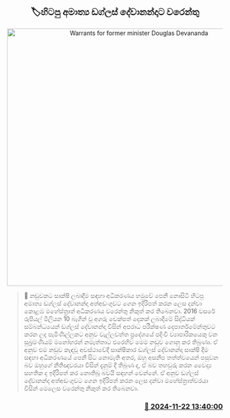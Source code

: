 <p align='center'><b><h2 align='center' title='Warrants for former minister Douglas Devananda'>🏷හිටපු අමාත්‍ය ඩග්ලස් දේවානන්දාට වරෙන්තු</h2></b></p>
<p align='center'><img src='https://helakuru.sgp1.cdn.digitaloceanspaces.com/esana/images/lib/court-new-thumb-tt.jpg' width='600' alt='Warrants for former minister Douglas Devananda'></p>

>📝 නඩුවකට සාක්ෂි ලබාදීම සඳහා අධිකරණය හමුවේ පෙනී නොසිටි හිටපු අමාත්‍ය ඩග්ලස් දේවානන්දා අත්අඩංගුවට ගෙන ඉදිරිපත් කරන ලෙස දන්වා කොළඹ මහේස්ත්‍රාත් අධිකරණය වරෙන්තු නිකුත් කර තිබෙනවා.
2016 වසරේ රුපියල් මිලියන 10 බැගින් වූ අගරු චෙක්පත් දෙකක් ලබාදීමේ සිද්ධියක් සම්බන්ධයෙන් ඩග්ලස් දේවානන්දා විසින් අපරාධ පරීක්ෂණ දෙපාර්තමේන්තුවට කරන ලද පැමිණිල්ලකට අනුව වැල්ලවත්ත ප්‍රදේශයේ පදිංචි ව්‍යාපාරිකයෙකු වන සුබ්‍රමණියම් මනෝහරන් නමැත්තාට එරෙහිව මෙම නඩුව ගොනු කර තිබුණා.
ඒ අනුව එම නඩුව කැඳවූ අවස්ථාවේදී සාක්ෂිකාර ඩග්ලස් දේවානන්දා සාක්ෂි දීම සඳහා අධිකරණයේ පෙනී සිට නොමැති අතර, ඔහු අසනීප තත්ත්වයෙන් පසුවන බව ඔහුගේ නීතිඥවරයා විසින් දැනුම් දී තිබුණ ද, ඒ බව තහවුරු කරන වෛද්‍ය සහතික ද ඉදිරිපත් කර නොතිබූ බවයි සඳහන් වෙන්නේ.
ඒ අනුව ඩග්ලස් දේවානන්ද අත්අඩංගුවට ගෙන ඉදිරිපත් කරන ලෙස දන්වා මහේස්ත්‍රාත්වරයා විසින් මෙලෙස වරෙන්තු නිකුත් කර තිබෙනවා.


<h3 align='right'><a href='https://www.helakuru.lk/esana/p/105361/'>📅 2024-11-22 13:40:00</a></h3>
